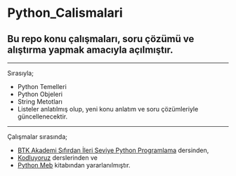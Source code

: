 # Python_Calismalari
## Bu repo konu çalışmaları, soru çözümü ve alıştırma yapmak amacıyla açılmıştır.
---
Sırasıyla;
* Python Temelleri
* Python Objeleri 
* String Metotları
* Listeler 
anlatılmış olup, yeni konu anlatım ve soru çözümleriyle güncellenecektir.
---
Çalışmalar sırasında;
* [BTK Akademi Sıfırdan İleri Seviye Python Programlama](https://www.btkakademi.gov.tr/portal/course/sifirdan-ileri-seviye-python-programlama-5877) dersinden,
* [Kodluyoruz](https://www.youtube.com/c/Kodluyoruz) derslerinden ve
* [Python Meb](http://kitap.eba.gov.tr/panel/dosyalar/upload/1375/0/U_0_29_08_2020_19_36_02_368.pdf) kitabından yararlanılmıştır.

